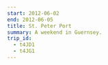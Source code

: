```yaml
---
start: 2012-06-02
end: 2012-06-05
title: St. Peter Port
summary: A weekend in Guernsey.
trip_id:
  - t4JD1
  - t4JG1
---
```

